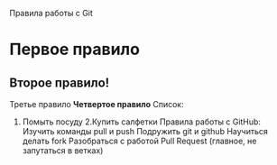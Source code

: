 Правила работы с Git
# Первое правило
## Второе правило!
Третье правило
**Четвертое правило**
Список:

1. Помыть посуду
2.Купить салфетки
Правила работы с GitHub:
Изучить команды pull и push
Подружить git и github
Научиться делать fork 
Разобраться с работой Pull Request (главное, не запутаться в ветках)